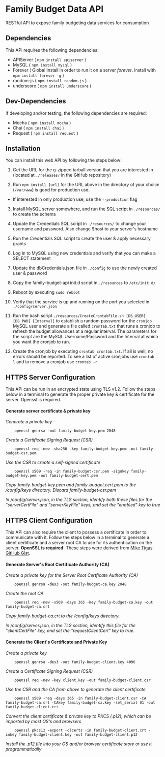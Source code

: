 # Family Budget Data API
RESTful API to expose family budgeting data services for consumption

## Dependencies
This API requires the following dependencies:
* APIServer ( `npm install apiserver` )
* MySQL ( `npm install mysql` )
* Forever ( Global Install in order to run it on a server *forever*. Install with `npm install forever -g` )
* random-js ( `npm install random-js` )
* underscore ( `npm install underscore` )

## Dev-Dependencies
If developing and/or testing, the following dependencies are required:
* Mocha ( `npm install mocha` )
* Chai ( `npm install chai` )
* Request ( `npm install request` )

## Installation
You can install this web API by following the steps below:

1. Get the URL for the g-zipped tarball version that you are interested in (located at `./releases/` in the GitHub repository)

2. Run `npm install [url]` for the URL above in the directory of your choice (`/var/www`) is good for production use. 
  * If interested in only production use, use the `--production` flag

3. Install MySQL server somewhere, and run the SQL script in `./resources/` to create the schema

4. Update the Credentials SQL script in `./resources/` to change your username and password. Also change $host to your server's hostname

5. Run the Credentials SQL script to create the user & apply necessary grants

6. Log in to MySQL using new credentials and verify that you can make a SELECT statement

7. Update the dbCredentials.json file in `./config` to use the newly created user & password

8. Copy the family-budget-api init.d script in `./resources` to `/etc/init.d/`

9. Reboot by executing `sudo reboot`

10. Verify that the service is up and running on the port you selected in `./config/server.json`

11. Run the bash script `./resources/CreateCrontabFile.sh [DB_USER] [DB_PWD] [Interval]` to establish a random password for the `cronjob` MySQL user and generate a file called `crontab.txt` that runs a cronjob to refresh the budget allowances at a regular interval. The parameters for the script are the MySQL Username/Password and the Interval at which you want the cronjob to run.

12. Create the cronjob by executing `crontab crontab.txt`. If all is well, no errors should be reported. To see a list of active cronjobs use `crontab -l` and to remove a cronjob use `crontab -r`

## HTTPS Server Configuration
This API can be run in an encrypted state using TLS v1.2. Follow the steps below in a terminal to generate the proper private key & certificate for the server. Openssl is required.

#### Generate server certificate & private key

*Generate a private key*

```   
	openssl genrsa -out family-budget-key.pem 2048
```

*Create a Certificate Signing Request (CSR)*

```
	openssl req -new -sha256 -key family-budget-key.pem -out family-budget-csr.pem
```

*Use the CSR to create a self-signed certificate*

```
	openssl x509 -req -in family-budget-csr.pem -signkey family-budget-key.pem -out family-budget-cert.pem
```

*Copy family-budget-key.pem and family-budget.cert.pem to the /config/keys directory. Discard family-budget-csr.pem*

*In /config/server.json, in the TLS section, identify both these files for the "serverCertFile" and "serverKeyFile" keys, and set the "enabled" key to true*

## HTTPS Client Configuration 
This API can also require the client to possess a certificate in order to communicate with it. Follow the steps below in a terminal to generate a client certificate and a server root CA to use for its authentication on the server. **OpenSSL is required.** These steps were derived from [Mike Tigas GitHub Gist](https://gist.github.com/mtigas/952344).

#### Generate Server's Root Certificate Authority (CA)

*Create a private key for the Server Root Certficate Authority (CA)*

```	
	openssl genrsa -des3 -out family-budget-ca.key 2048
```

*Create the root CA*

```    
	openssl req -new -x509 -days 365 -key family-budget-ca.key -out family-budget-ca.crt
```

*Copy family-budget-ca.crt to the /config/keys directory.*

*In /config/server.json, in the TLS section, identify this file for the "clientCertFile" key, and set the "requestClientCert" key to true.*

#### Generate the Client's Certificate and Private Key

*Create a private key*
	
```
	openssl genrsa -des3 -out family-budget-client.key 4096
```
	
*Create a Certificate Signing Request (CSR)*

```	
	openssl req -new -key client.key -out family-budget-client.csr
```

*Use the CSR and the CA from above to generate the client certificate*

```
	openssl x509 -req -days 365 -in family-budget-client.csr -CA family-budget-ca.crt -CAkey family-budget-ca.key -set_serial 01 -out family-budget-client.crt
```

*Convert the client certificate & private key to PKCS (.p12), which can be imported by most OS's and browsers*

```
	openssl pkcs12 -export -clcerts -in family-budget-client.crt -inkey family-budget-client.key -out family-budget-client.p12
```
	
*Install the .p12 file into your OS and/or browser certificate store or use it programmatically*
